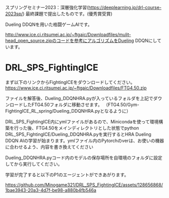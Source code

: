 スプリングセミナー2023：深層強化学習(https://deeplearning.jp/drl-course-2023sp/) 最終課題で提出したものです。(優秀賞受賞)

Dueling DDQNを用いた格闘ゲームAIです。

http://www.ice.ci.ritsumei.ac.jp/~ftgaic/Downloadfiles/mulit-head_open_source.zipのコードを参考にアルゴリズムをDueling DDQNにしています。

# DRL_SPS_FightingICE

まず以下のリンクからFightingICEをダウンロードしてください。
https://www.ice.ci.ritsumei.ac.jp/~ftgaic/Downloadfiles/FTG4.50.zip

ファイルを解答後、Dueling_DDQNHRA.pyが入っているフォルダを上記でダウンロードしたFTG4.50フォルダに移動させます。
（FTG4.50/Gym-FightingICE_RL_spring/Dueling_DDQNHRA.pyとなるように）

DRL_SPS_FightingICE内にymlファイルがあるので、Minicondaを使って環境構築を行った後、FTG4.50をメインディレクトリとした状態でpython DRL_SPS_FightingICE/Dueling_DDQNHRA.pyを実行するとHRA Dueling DDQN AIの学習が始まります。ymlファイル内のPytorchのverは、お使いの機器に合わせるよう、内容を書き換えてください


Dueling_DDQNHRA.pyコード内のモデルの保存場所を自環境のフォルダに設定してから実行してください。

学習が完了すると以下のP1のエージェントができあがります。


https://github.com/Minogame321/DRL_SPS_FightingICE/assets/128656868/1bae3943-20a3-4d7f-be98-a880b4fb546a

